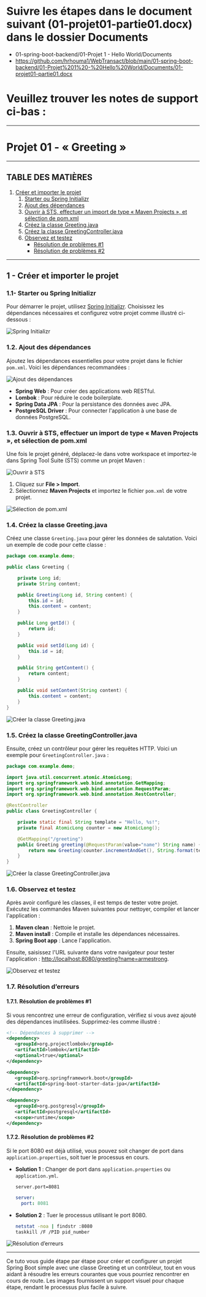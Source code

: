 # Suivre les étapes dans le document suivant (01-projet01-partie01.docx) dans le dossier Documents
- 01-spring-boot-backend/01-Projet 1 - Hello World/Documents
- https://github.com/hrhouma1/WebTransact/blob/main/01-spring-boot-backend/01-Projet%201%20-%20Hello%20World/Documents/01-projet01-partie01.docx

# Veuillez trouver les notes de support ci-bas : 

---

# Projet 01 - « Greeting »
---

## TABLE DES MATIÈRES

1. [Créer et importer le projet](#1---créer-et-importer-le-projet)
   1. [Starter ou Spring Initializr](#11--starter-ou-spring-initializr)
   2. [Ajout des dépendances](#12--ajout-des-dépendances)
   3. [Ouvrir à STS, effectuer un import de type « Maven Projects », et sélection de pom.xml](#13--ouvrir-à-sts-effectuer-un-import-de-type-maven-projects-et-sélection-de-pomxml)
   4. [Créez la classe Greeting.java](#14--créez-la-classe-greetingjava)
   5. [Créez la classe GreetingController.java](#15--créez-la-classe-greetingcontrollerjava)
   6. [Observez et testez](#16--observez-et-testez)
      - [Résolution de problèmes #1](#171--résolution-de-problèmes-1)
      - [Résolution de problèmes #2](#172--résolution-de-problèmes-2)

---

## 1 - Créer et importer le projet

### 1.1- Starter ou Spring Initializr

Pour démarrer le projet, utilisez [Spring Initializr](https://start.spring.io/). Choisissez les dépendances nécessaires et configurez votre projet comme illustré ci-dessous :

![Spring Initializr](file-HgnCesVSgr9iOLaPgCgSc4lQ)

### 1.2. Ajout des dépendances

Ajoutez les dépendances essentielles pour votre projet dans le fichier `pom.xml`. Voici les dépendances recommandées :

![Ajout des dépendances](file-0kSFlMhig9GFBcitAjm4w34C)

- **Spring Web** : Pour créer des applications web RESTful.
- **Lombok** : Pour réduire le code boilerplate.
- **Spring Data JPA** : Pour la persistance des données avec JPA.
- **PostgreSQL Driver** : Pour connecter l'application à une base de données PostgreSQL.

### 1.3. Ouvrir à STS, effectuer un import de type « Maven Projects », et sélection de pom.xml

Une fois le projet généré, déplacez-le dans votre workspace et importez-le dans Spring Tool Suite (STS) comme un projet Maven :

![Ouvrir à STS](file-Wty1bcIaGhAKAr5uN0kMZJpX)

1. Cliquez sur **File > Import**.
2. Sélectionnez **Maven Projects** et importez le fichier `pom.xml` de votre projet.

![Sélection de pom.xml](file-qX6u5pH1o47sf3SRkPerpY2V)

### 1.4. Créez la classe Greeting.java

Créez une classe `Greeting.java` pour gérer les données de salutation. Voici un exemple de code pour cette classe :

```java
package com.example.demo;

public class Greeting {

    private Long id;
    private String content;

    public Greeting(Long id, String content) {
        this.id = id;
        this.content = content;
    }

    public Long getId() {
        return id;
    }

    public void setId(Long id) {
        this.id = id;
    }

    public String getContent() {
        return content;
    }

    public void setContent(String content) {
        this.content = content;
    }
}
```

![Créer la classe Greeting.java](file-jmG0ylEvKMc1MPRPYoa9bqu4)

### 1.5. Créez la classe GreetingController.java

Ensuite, créez un contrôleur pour gérer les requêtes HTTP. Voici un exemple pour `GreetingController.java` :

```java
package com.example.demo;

import java.util.concurrent.atomic.AtomicLong;
import org.springframework.web.bind.annotation.GetMapping;
import org.springframework.web.bind.annotation.RequestParam;
import org.springframework.web.bind.annotation.RestController;

@RestController
public class GreetingController {

    private static final String template = "Hello, %s!";
    private final AtomicLong counter = new AtomicLong();

    @GetMapping("/greeting")
    public Greeting greeting(@RequestParam(value="name") String name) {
        return new Greeting(counter.incrementAndGet(), String.format(template, name));
    }
}
```

![Créer la classe GreetingController.java](file-cHJAkNOl40viDWIRKO2fWjqO)

### 1.6. Observez et testez

Après avoir configuré les classes, il est temps de tester votre projet. Exécutez les commandes Maven suivantes pour nettoyer, compiler et lancer l'application :

1. **Maven clean** : Nettoie le projet.
2. **Maven install** : Compile et installe les dépendances nécessaires.
3. **Spring Boot app** : Lance l'application.

Ensuite, saisissez l'URL suivante dans votre navigateur pour tester l'application : [http://localhost:8080/greeting?name=armestrong](http://localhost:8080/greeting?name=armestrong).

![Observez et testez](file-SqkDW3KHTQEeDAjvfActhaT5)

### 1.7. Résolution d’erreurs

#### 1.7.1. Résolution de problèmes #1

Si vous rencontrez une erreur de configuration, vérifiez si vous avez ajouté des dépendances inutilisées. Supprimez-les comme illustré :

```xml
<!-- Dépendances à supprimer -->
<dependency>
   <groupId>org.projectlombok</groupId>
   <artifactId>lombok</artifactId>
   <optional>true</optional>
</dependency>

<dependency>
   <groupId>org.springframework.boot</groupId>
   <artifactId>spring-boot-starter-data-jpa</artifactId>
</dependency>

<dependency>
   <groupId>org.postgresql</groupId>
   <artifactId>postgresql</artifactId>
   <scope>runtime</scope>
</dependency>
```

#### 1.7.2. Résolution de problèmes #2

Si le port 8080 est déjà utilisé, vous pouvez soit changer de port dans `application.properties`, soit tuer le processus en cours.

- **Solution 1** : Changer de port dans `application.properties` ou `application.yml`.
  ```properties
  server.port=8081
  ```

  ```yaml
  server:
    port: 8081
  ```

- **Solution 2** : Tuer le processus utilisant le port 8080.
  ```bash
  netstat -noa | findstr :8080
  taskkill /F /PID pid_number
  ```

![Résolution d’erreurs](file-7m2bZZ1AbFbcgeGFaGyE6vs3)

---

Ce tuto vous guide étape par étape pour créer et configurer un projet Spring Boot simple avec une classe Greeting et un contrôleur, tout en vous aidant à résoudre les erreurs courantes que vous pourriez rencontrer en cours de route. Les images fournissent un support visuel pour chaque étape, rendant le processus plus facile à suivre.




